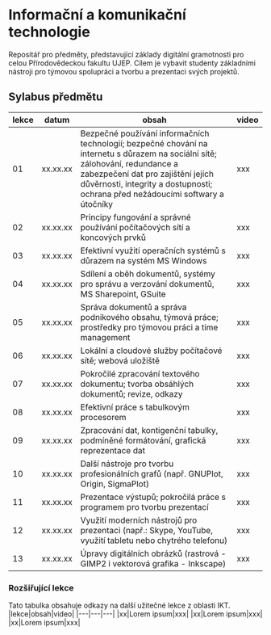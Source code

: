 # Informační a komunikační technologie

Repositář pro předměty, představující základy digitální gramotnosti pro celou Přírodovědeckou fakultu UJEP. Cílem je 
vybavit studenty základními nástroji pro týmovou spolupráci a tvorbu a prezentaci svých projektů.

## Sylabus předmětu

|lekce|datum|obsah|video|
|---|---|---|---|
|01|xx.xx.xx|Bezpečné používání informačních technologií; bezpečné chování na internetu s důrazem na sociální sítě; zálohování, redundance a zabezpečení dat pro zajištění jejich důvěrnosti, integrity a dostupnosti; ochrana před nežádoucími softwary a útočníky|xxx|
|02|xx.xx.xx|Principy fungování a správné používání počítačových sítí a koncových prvků|xxx|
|03|xx.xx.xx|Efektivní využití operačních systémů s důrazem na systém MS Windows|xxx|
|04|xx.xx.xx|Sdílení a oběh dokumentů, systémy pro správu a verzování dokumentů, MS Sharepoint, GSuite|xxx|
|05|xx.xx.xx|Správa dokumentů a správa podnikového obsahu, týmová práce; prostředky pro týmovou práci a time management|xxx|
|06|xx.xx.xx|Lokální a cloudové služby počítačové sítě; webová uložiště|xxx|
|07|xx.xx.xx|Pokročilé zpracování textového dokumentu; tvorba obsáhlých dokumentů; revize, odkazy|xxx|
|08|xx.xx.xx|Efektivní práce s tabulkovým procesorem|xxx|
|09|xx.xx.xx|Zpracování dat, kontigenční tabulky, podmíněné formátování, grafická reprezentace dat|xxx|
|10|xx.xx.xx|Další nástroje pro tvorbu profesionálních grafů (např. GNUPlot, Origin, SigmaPlot)|xxx|
|11|xx.xx.xx|Prezentace výstupů; pokročilá práce s programem pro tvorbu prezentací|xxx|
|12|xx.xx.xx|Využití moderních nástrojů pro prezentaci (např.: Skype, YouTube, využití tabletu nebo chytrého telefonu)|xxx|
|13|xx.xx.xx|Úpravy digitálních obrázků (rastrová - GIMP2 i vektorová grafika - Inkscape)|xxx|

### Rozšiřující lekce
Tato tabulka obsahuje odkazy na další užitečné lekce z oblasti IKT.
|lekce|obsah|video|
|---|---|---|
|xx|Lorem ipsum|xxx|
|xx|Lorem ipsum|xxx|
|xx|Lorem ipsum|xxx|
